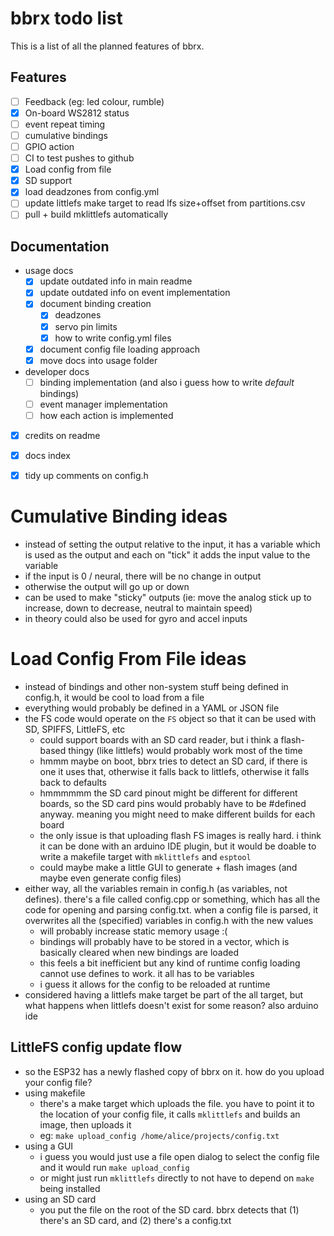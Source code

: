# bbrx todo list
This is a list of all the planned features of bbrx.

## Features
- [ ] Feedback (eg: led colour, rumble)
- [x] On-board WS2812 status
- [ ] event repeat timing
- [ ] cumulative bindings
- [ ] GPIO action
- [ ] CI to test pushes to github
- [x] Load config from file
- [x] SD support
- [x] load deadzones from config.yml
- [ ] update littlefs make target to read lfs size+offset from partitions.csv
- [ ] pull + build mklittlefs automatically

## Documentation
- usage docs
  - [x] update outdated info in main readme
  - [x] update outdated info on event implementation
  - [x] document binding creation
    - [x] deadzones
    - [x] servo pin limits
    - [x] how to write config.yml files 
  - [x] document config file loading approach
  - [x] move docs into usage folder
- developer docs
  - [ ] binding implementation (and also i guess how to write _default_ bindings)
  - [ ] event manager implementation
  - [ ] how each action is implemented
- [x] credits on readme
- [x] docs index
- [x] tidy up comments on config.h


# Cumulative Binding ideas
- instead of setting the output relative to the input, it has a variable which is used as the output and each on "tick" it adds the input value to the variable
- if the input is 0 / neural, there will be no change in output
- otherwise the output will go up or down
- can be used to make "sticky" outputs (ie: move the analog stick up to increase, down to decrease, neutral to maintain speed)
- in theory could also be used for gyro and accel inputs

# Load Config From File ideas
- instead of bindings and other non-system stuff being defined in config.h, it would be cool to load from a file
- everything would probably be defined in a YAML or JSON file
- the FS code would operate on the `FS` object so that it can be used with SD, SPIFFS, LittleFS, etc
  - could support boards with an SD card reader, but i think a flash-based thingy (like littlefs) would probably work most of the time
  - hmmm maybe on boot, bbrx tries to detect an SD card, if there is one it uses that, otherwise it falls back to littlefs, otherwise it falls back to defaults
  - hmmmmmm the SD card pinout might be different for different boards, so the SD card pins would probably have to be #defined anyway.  meaning you might need to make different builds for each board
  - the only issue is that uploading flash FS images is really hard.  i think it can be done with an arduino IDE plugin, but it would be doable to write a makefile target with `mklittlefs` and `esptool`
  - could maybe make a little GUI to generate + flash images (and maybe even generate config files)
- either way, all the variables remain in config.h (as variables, not defines).  there's a file called config.cpp or something, which has all the code for opening and parsing config.txt.  when a config file is parsed, it overwrites all the (specified) variables in config.h with the new values
  - will probably increase static memory usage :(
  - bindings will probably have to be stored in a vector, which is basically cleared when new bindings are loaded
  - this feels a bit inefficient but any kind of runtime config loading cannot use defines to work.  it all has to be variables
  - i guess it allows for the config to be reloaded at runtime
- considered having a littlefs make target be part of the all target, but what happens when littlefs doesn't exist for some reason?  also arduino ide


## LittleFS config update flow
- so the ESP32 has a newly flashed copy of bbrx on it.  how do you upload your config file?
- using makefile
  - there's a make target which uploads the file.  you have to point it to the location of your config file, it calls `mklittlefs` and builds an image, then uploads it
  - eg: `make upload_config /home/alice/projects/config.txt`
- using a GUI
  - i guess you would just use a file open dialog to select the config file and it would run `make upload_config`
  - or might just run `mklittlefs` directly to not have to depend on `make` being installed
- using an SD card
  - you put the file on the root of the SD card.  bbrx detects that (1) there's an SD card, and (2) there's a config.txt